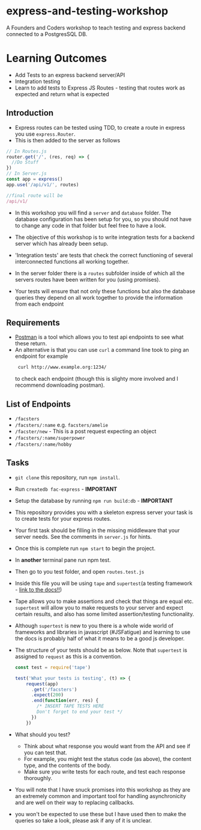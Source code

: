 # express-and-testing-workshop
A Founders and Coders workshop to teach testing and express backend connected to a PostgresSQL DB.


Learning Outcomes
==

* Add Tests to an express backend server/API
* Integration testing
* Learn to add tests to Express JS Routes - testing that routes work as
  expected and return what is expected

## Introduction

* Express routes can be tested using TDD, to create a route in express you use
  `express.Router`.
* This is then added to the server as follows

```js
// In Routes.js
router.get('/', (res, req) => {
  //Do Stuff
})
// In Server.js
const app = express()
app.use('/api/v1/', routes)

//final route will be
/api/v1/
```

* In this workshop you will find a `server` and `database` folder. The database
  configuration has been setup for you, so you should not have to change any code in
  that folder but feel free to have a look.

* The objective of this workshop is to write integration tests for a backend
  server which has already been setup.

* 'Integration tests' are tests that check the correct functioning of several interconnected functions all working together.

* In the server folder there is a `routes` subfolder inside of which all the
  servers routes have been written for you (using promises).

* Your tests will ensure that not only these functions but also the database
  queries they depend on all work together to provide the information from each
  endpoint


## Requirements

* [Postman](https://www.getpostman.com/) is a tool which allows you to test
  api endpoints to see what these return.
* An alternative is that you can use `curl` a command line took to ping an
  endpoint for example 
  ```sh
   curl http://www.example.org:1234/
  ``` 
  to check each endpoint (though
  this is slighty more involved and I recommend downloading postman).

## List of Endpoints
* `/facsters`
* `/facsters/:name` e.g. `facsters/amelie`
* `/facster/new` - This is a post request expecting an object
* `/facsters/:name/superpower`
* `/facsters/:name/hobby`

## Tasks
* `git clone` this repository, run `npm install`.
*  Run `createdb fac-express` - **IMPORTANT**
*  Setup the database by running `npm run build:db` - **IMPORTANT**
* This repository provides you with a skeleton express server your task is to
  create tests for your express routes.
* Your first task should be filling in the missing middleware that your server needs. See the comments in `server.js` for hints.
* Once this is complete run `npm start` to begin the project.
* In **another** terminal pane run npm test.
* Then go to you test folder, and open `routes.test.js`
* Inside this file you will be using `tape` and `supertest`(a testing
  framework - [link to the docs!!](https://github.com/visionmedia/supertest))
* Tape allows you to make assertions and check that things are equal
  etc. `supertest` will allow you to make requests to your server and expect
  certain results, and also has some limited assertion/testing functionality.
* Although `supertest` is new to you there is a whole wide world of
  frameworks and libraries in javascript (#JSFatigue) and learning to use the docs
  is probably half of what it means to be a good js developer.

* The structure of your tests should be as below. Note that ```supertest``` is assigned to ```request``` as this is a convention.
  ```js
  const test = require('tape')

  test('What your tests is testing', (t) => {
      request(app)
        .get('/facsters')
        .expect(200)
        .end(function(err, res) {
          /* INSERT TAPE TESTS HERE
          Don't forget to end your test */
        })
      })
  ```

* What should you test?
  - Think about what response you would want from the API and see if you can test that.
  - For example, you might test the status code (as above), the content type, and the contents of the body.
  - Make sure you write tests for each route, and test each response thoroughly.
* You will note that I have snuck promises into this workshop as they are an
  extremely common and important tool for handling asynchronicity and are
  well on their way to replacing callbacks.
* you won't be expected to use
  these but I have used then to make the queries so take a look, please ask if any of it is unclear.
